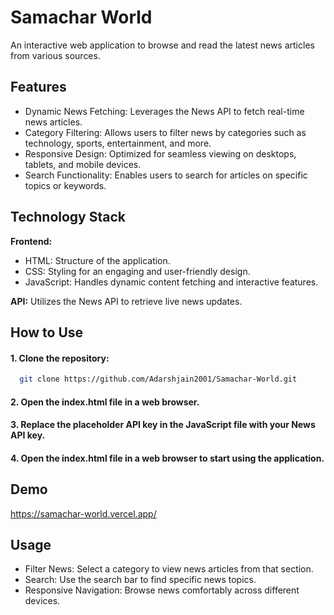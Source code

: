
# Samachar World

An interactive web application to browse and read the latest news articles from various sources.

## Features

- Dynamic News Fetching: Leverages the News API to fetch real-time news articles.
- Category Filtering: Allows users to filter news by categories such as technology, sports, entertainment, and more.
- Responsive Design: Optimized for seamless viewing on desktops, tablets, and mobile devices.
- Search Functionality: Enables users to search for articles on specific topics or keywords.

## Technology Stack

**Frontend:** 
- HTML: Structure of the application.
- CSS: Styling for an engaging and user-friendly design.
- JavaScript: Handles dynamic content fetching and interactive features.

**API:** Utilizes the News API to retrieve live news updates.

## How to Use

#### 1. Clone the repository:

```bash
  git clone https://github.com/Adarshjain2001/Samachar-World.git
```
#### 2. Open the index.html file in a web browser.
#### 3. Replace the placeholder API key in the JavaScript file with your News API key.
#### 4. Open the index.html file in a web browser to start using the application.

## Demo

https://samachar-world.vercel.app/

## Usage

- Filter News: Select a category to view news articles from that section.
- Search: Use the search bar to find specific news topics.
- Responsive Navigation: Browse news comfortably across different devices.

